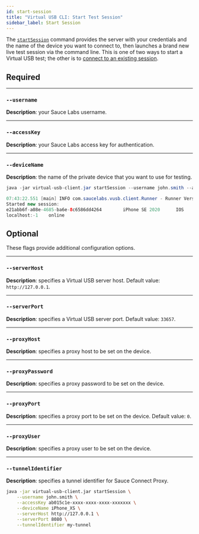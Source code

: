 ```yaml
---
id: start-session
title: "Virtual USB CLI: Start Test Session"
sidebar_label: Start Session
---
```


The [`startSession`](/mobile-apps/features/virtual-usb#start-test-session) command provides the server with your credentials and the name of the device you want to connect to, then launches a brand new live test session via the command line. This is one of two ways to start a Virtual USB test; the other is to [connect to an existing session](/dev/cli/virtual-usb/connect-session).

## Required

---
### `--username`
__Description__: your Sauce Labs username.

---
### `--accessKey`
__Description__: your Sauce Labs access key for authentication.

---
### `--deviceName`
__Description__: the name of the private device that you want to use for testing.

```java title="Basic Example (required flags only)"
java -jar virtual-usb-client.jar startSession --username john.smith --accessKey ab015c1e-xxxx-xxxx-xxxx-xxxxxxxxxxxx --deviceName iPhone_XS
```

```java title="Sample Response"
07:43:22.551 [main] INFO com.saucelabs.vusb.client.Runner - Runner Version 2.0.0
Started new session:
e21abb6f-a08e-4685-ba6e-8c6586dd4264		iPhone SE 2020		IOS		14.3		https://app.eu-central-1.saucelabs.com/live/mobile/dataCenters/EU/devices/iPhone_SE_2020_14_POC05/shared/e21abb6f-a08e-4685-ba6e-8c6586dd4264
localhost:-1	online
```

## Optional

These flags provide additional configuration options.

---
### `--serverHost`
__Description__: specifies a Virtual USB server host. Default value: `http://127.0.0.1`.

---
### `--serverPort`
__Description__: specifies a Virtual USB server port. Default value: `33657`.

---
### `--proxyHost`
__Description__: specifies a proxy host to be set on the device.

---
### `--proxyPassword`
__Description__: specifies a proxy password to be set on the device.

---
### `--proxyPort`
__Description__: specifies a proxy port to be set on the device. Default value: `0`.

---
### `--proxyUser`
__Description__: specifies a proxy user to be set on the device.

---
### `--tunnelIdentifier`
__Description__: specifies a tunnel identifier for Sauce Connect Proxy.

```bash title="Full Example (includes optional flags)"
java -jar virtual-usb-client.jar startSession \
    --username john.smith \
    --accessKey ab015c1e-xxxx-xxxx-xxxx-xxxxxxx \
    --deviceName iPhone_XS \
    --serverHost http://127.0.0.1 \
    --serverPort 8080 \
    --tunnelIdentifier my-tunnel
```
